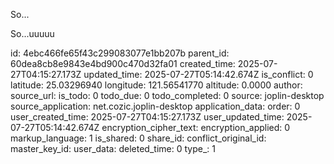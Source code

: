 So...

So...uuuuu

id: 4ebc466fe65f43c299083077e1bb207b
parent_id: 60dea8cb8e9843e4bd900c470d32fa01
created_time: 2025-07-27T04:15:27.173Z
updated_time: 2025-07-27T05:14:42.674Z
is_conflict: 0
latitude: 25.03296940
longitude: 121.56541770
altitude: 0.0000
author: 
source_url: 
is_todo: 0
todo_due: 0
todo_completed: 0
source: joplin-desktop
source_application: net.cozic.joplin-desktop
application_data: 
order: 0
user_created_time: 2025-07-27T04:15:27.173Z
user_updated_time: 2025-07-27T05:14:42.674Z
encryption_cipher_text: 
encryption_applied: 0
markup_language: 1
is_shared: 0
share_id: 
conflict_original_id: 
master_key_id: 
user_data: 
deleted_time: 0
type_: 1